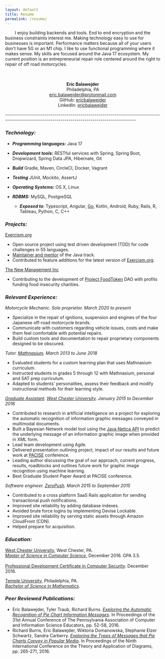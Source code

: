 ```yaml
---
layout: default
title: Resume
permalink: /resume/
---
```


&nbsp;&nbsp;&nbsp;&nbsp;&nbsp;&nbsp;&nbsp;&nbsp;I enjoy building backends and tools. End to end 
encryption and the business constraints interest me. Making technology easy to use for businesses is important.
Performance matters because all of your users don't have 5G or an M1 chip. I like to use functional programming 
where it makes sense. My skills are focused around the Java 17 ecosystem. My current position is an entrepreneurial 
repair role centered around the right to repair of off road motorcycles.
<br>
<br>
<br>

<p align="center">
  <b>Eric Balawejder</b><br>
  Philadelphia, PA<br>
  <a href = "mailto: eric.balawejder@protonmail.com">eric.balawejder@protonmail.com</a><br>
  GitHub: <a href="https://github.com/ericbalawejder">ericbalawejder</a><br>
  LinkedIn: <a href="https://www.linkedin.com/in/ericbalawejder/">ericbalawejder</a>
</p>

------------------------------------------------------------------------------------------------------------------------------------------------<br>
### ***Technology:***
* ***Programming languages:*** Java 17
* ***Development tools:*** RESTful services with Spring, Spring Boot, Dropwizard, Spring Data JPA, Hibernate, Git
* ***Build*** Gradle, Maven, CircleCI, Docker, Vagrant
* ***Testing*** JUnit, Mockito, AssertJ
* ***Operating Systems:*** OS X, Linux
* ***RDBMS:*** MySQL, PostgreSQL

    * ***Exposed to***: Typescript, Angular, [Go](https://github.com/ericbalawejder/hash-match), Kotlin, Android, Ruby, Rails, R, Tableau, Python, C, C++

### ***Projects:***<br> 
[Exercism.org](https://exercism.org)
* Open source project using test driven development (TDD) for code challenges in 55 languages.
* [Maintainer and mentor](https://exercism.org/profiles/ericbalawejder) of the Java track.
* Contributed to feature additions for the latest version of [Exercism.org](https://exercism.org).

[The New Management Inc](https://thenewmanagementinc.com/)
* Contributing to the development of [Project FoodToken](https://foodtoken.club/) DAO with profits funding food insecurity charities.

### ***Relevant Experience:***<br>

*Motorcycle Mechanic. Sole proprietor. March 2020 to present*
* Specialize in the repair of ignitions, suspension and engines of the four Japanese off-road motorcycle brands.
* Communicate with customers regarding vehicle issues, costs and make them feel comfortable with potential repairs.
* Build custom tools and documentation to repair proprietary components designed to be obscured.

*Tutor. [Mathnasium](https://www.mathnasium.com/northwilmington). March 2013 to June 2018*
* Evaluated students for a custom learning plan that uses Mathnasium curriculum.
* Instructed students in grades 5 through 12 with Mathnasium, personal and SAT prep curriculum.
* Adapted to students' personalities, assess their feedback and modify instructional methods for their learning style.

*[Graduate Assistant](https://www.wcupa.edu/_admissions/sch_dgr/assistantships.aspx). [West Chester University](https://www.wcupa.edu/). January 2015 to December 2016*
* Contributed to research in artificial intelligence on a project for exploring the automatic recognition 
of information graphic messages conveyed in multimodal documents.
* Built a Bayesian Network model tool using the [Java Netica API](https://www.norsys.com/netica-j/docs/javadocs/index.html) to predict the underlying message of an information graphic image when 
provided in XML form.
* Lead team development using Agile.
* Delivered presentation outlining project, impact of our results and future work at
[PACISE](http://granite.sru.edu/~pacise/) conference.
* Leading author discussing the goal of our approach, current progress, results, roadblocks and outlines
future work for graphic image recognition using machine learning.
* Best Graduate Student Paper Award at PACISE conference.

*Software engineer. [ZeroPush](https://zeropush.com). March 2015 to September 2015*
* Contributed to a cross platform SaaS Rails application for sending transactional push notifications.
* Improved site reliability by adding database indexes.
* Avoided brute force logins by implementing Devise Lockable.
* Improved site reliability by serving static assets through Amazon CloudFront (CDN).
* Helped prepare for acquisition.


### ***Education:***<br>

[West Chester University](https://www.wcupa.edu/), West Chester, PA.<br>
*[Master of Science in Computer Science](https://www.wcupa.edu/sciences-mathematics/computerScience/masters.aspx)*, December 2016. GPA 3.5.
<br>
<br>
[Professional Development Certificate in Computer Security](https://www.wcupa.edu/sciences-mathematics/computerScience/profDevelopment.aspx#computerSecurity). December 2016.<br>

[Temple University](https://www.temple.edu/), Philadelphia, PA.<br>
*[Bachelor of Science in Mathematics](https://bulletin.temple.edu/undergraduate/science-technology/mathematics/mathematics-bs/#requirementstext)*.<br>


### ***Peer Reviewed Publications:***

* Eric Balawejder, Tyler Traub, Richard Burns. *[Exploring the Automatic Recognition of Pie Chart Information Messages](/assets/resume/pacise16.pdf)*. In Proceedings of the 31st Annual Conference of The Pennsylvania Association of Computer and Information Science Educators, pp. 52-58, 2016.
* Richard Burns, Eric Balawejder, Wiktoria Domanowska, Stephanie Elzer Schwartz, Sandra Carberry. *[Exploring the Types of Messages that Pie Charts Convey in Popular Media](/assets/resume/diagrams16.pdf)*. In Proceedings of the Ninth International Conference on the Theory and Application of Diagrams, pp. 265-271, 2016.

